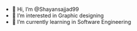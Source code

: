 - 👋 Hi, I’m @Shayansajjad99
- 👀 I’m interested in Graphic designing
- 🌱 I’m currently learning in Software Engineering 

<!---
Shayansajjad99/Shayansajjad99 is a ✨ special ✨ repository because its `README.md` (this file) appears on your GitHub profile.
You can click the Preview link to take a look at your changes.
--->
